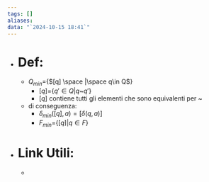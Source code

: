 ```yaml
---
tags: []
aliases: 
data: "`2024-10-15 18:41`"
---
```

- # Def:
	- $Q_{min}=${$[q] \space |\space q\in Q$}
		- $[q]=${$q' \in Q | q$~$q'$}
		- $[q]$ contiene tutti gli elementi che sono equivalenti per ~
	- di conseguenza:
		- $\delta_{min}([q],a)=[\delta(q,a)]$
		- $F_{min}=${$[q] | q \in F$}
- # Link Utili:
	- 